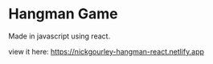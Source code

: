 # Hangman Game

Made in javascript using react.

view it here: https://nickgourley-hangman-react.netlify.app
